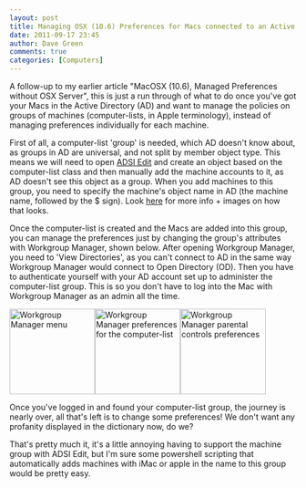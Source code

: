 ```yaml
---
layout: post
title: Managing OSX (10.6) Preferences for Macs connected to an Active Directory domain
date: 2011-09-17 23:45
author: Dave Green
comments: true
categories: [Computers]
---
```

A follow-up to my earlier article "MacOSX (10.6), Managed Preferences without OSX Server", this is just a run through of what to do once you've got your Macs in the Active Directory (AD) and want to manage the policies on groups of machines (computer-lists, in Apple terminology), instead of managing preferences individually for each machine.

First of all, a computer-list 'group' is needed, which AD doesn't know about, as groups in AD are universal, and not split by member object type. This means we will need to open [ADSI Edit](http://technet.microsoft.com/en-us/library/cc773354(WS.10).aspx) and create an object based on the computer-list class and then manually add the machine accounts to it, as AD doesn't see this object as a group. When you add machines to this group, you need to specify the machine's object name in AD (the machine name, followed by the $ sign). Look [here](http://hintsforums.macworld.com/showthread.php?t=118703) for more info + images on how that looks.

Once the computer-list is created and the Macs are added into this group, you can manage the preferences just by changing the group's attributes with Workgroup Manager, shown below. After opening Workgroup Manager, you need to 'View Directories', as you can't connect to AD in the same way Workgroup Manager would connect to Open Directory (OD). Then you have to authenticate yourself with your AD account set up to administer the computer-list group. This is so you don't have to log into the Mac with Workgroup Manager as an admin all the time.

[<img class="alignnone size-thumbnail wp-image-289" alt="Workgroup Manager menu" src="http://tookitaway.co.uk/wp-content/uploads/2011/09/Manage10.6PrefsScreenshot02-150x150.png" width="150" height="150" />](http://tookitaway.co.uk/wp-content/uploads/2011/09/Manage10.6PrefsScreenshot02.png)[<img class="alignnone size-thumbnail wp-image-291" alt="Workgroup Manager preferences for the computer-list" src="http://tookitaway.co.uk/wp-content/uploads/2011/09/Manage10.6PrefsScreenshot04-150x150.png" width="150" height="150" />](http://tookitaway.co.uk/wp-content/uploads/2011/09/Manage10.6PrefsScreenshot04.png)[<img class="alignnone size-thumbnail wp-image-292" alt="Workgroup Manager parental controls preferences" src="http://tookitaway.co.uk/wp-content/uploads/2011/09/Manage10.6PrefsScreenshot05-150x150.png" width="150" height="150" />](http://tookitaway.co.uk/wp-content/uploads/2011/09/Manage10.6PrefsScreenshot05.png)

Once you've logged in and found your computer-list group, the journey is nearly over, all that's left is to change some preferences! We don't want any profanity displayed in the dictionary now, do we?

That's pretty much it, it's a little annoying having to support the machine group with ADSI Edit, but I'm sure some powershell scripting that automatically adds machines with iMac or apple in the name to this group would be pretty easy.